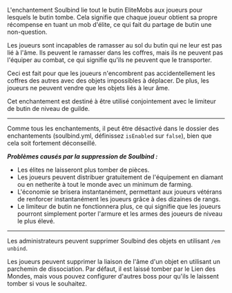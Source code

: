 L'enchantement Soulbind lie tout le butin EliteMobs aux joueurs pour lesquels le butin tombe. Cela signifie que chaque joueur obtient sa propre récompense en tuant un mob d'élite, ce qui fait du partage de butin une non-question.

Les joueurs sont incapables de ramasser au sol du butin qui ne leur est pas lié à l'âme. Ils peuvent le ramasser dans les coffres, mais ils ne peuvent pas l'équiper au combat, ce qui signifie qu'ils ne peuvent que le transporter.

Ceci est fait pour que les joueurs n'encombrent pas accidentellement les coffres des autres avec des objets impossibles à déplacer. De plus, les joueurs ne peuvent vendre que les objets liés à leur âme.

Cet enchantement est destiné à être utilisé conjointement avec le limiteur de butin de niveau de guilde.

***

Comme tous les enchantements, il peut être désactivé dans le dossier des enchantements (soulbind.yml, définissez `isEnabled` sur `false`), bien que cela soit fortement déconseillé.

***Problèmes causés par la suppression de Soulbind :***
- Les élites ne laisseront plus tomber de pièces.
- Les joueurs peuvent distribuer gratuitement de l'équipement en diamant ou en netherite à tout le monde avec un minimum de farming.
- L'économie se brisera instantanément, permettant aux joueurs vétérans de renforcer instantanément les joueurs grâce à des dizaines de rangs.
- Le limiteur de butin ne fonctionnera plus, ce qui signifie que les joueurs pourront simplement porter l'armure et les armes des joueurs de niveau le plus élevé.

***

Les administrateurs peuvent supprimer Soulbind des objets en utilisant `/em unbind`.

Les joueurs peuvent supprimer la liaison de l'âme d'un objet en utilisant un parchemin de dissociation. Par défaut, il est laissé tomber par le Lien des Mondes, mais vous pouvez configurer d'autres boss pour qu'ils le laissent tomber si vous le souhaitez.
